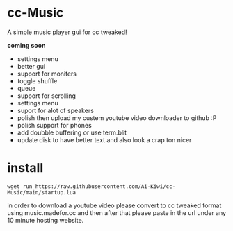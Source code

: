 # cc-Music
A simple music player gui for cc tweaked!
  
    
    
    
**coming soon**
 - settings menu
 - better gui
 - support for moniters
 - toggle shuffle
 - queue
 - support for scrolling
 - settings menu
 - suport for alot of speakers
 - polish then upload my custem youtube video downloader to github :P
 - polish support for phones
 - add doubble buffering or use term.blit
 - update disk to have better text and also look a crap ton nicer


# install

```
wget run https://raw.githubusercontent.com/Ai-Kiwi/cc-Music/main/startup.lua
```    
in order to download a youtube video please convert to cc tweaked format using music.madefor.cc and then after that please paste in the url under any 10 minute hosting website.
